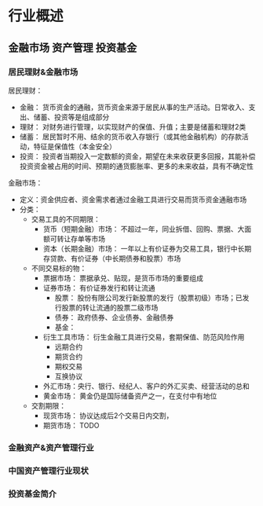 # 行业概述

## 金融市场 资产管理 投资基金

### 居民理财&金融市场

居民理财：
* 金融： 货币资金的通融，货币资金来源于居民从事的生产活动。日常收入、支出、储蓄、投资等是组成部分
* 理财： 对财务进行管理，以实现财产的保值、升值；主要是储蓄和理财2类
* 储蓄： 居民暂时不用、结余的货币收入存银行（或其他金融机构）的存款活动，特征是保值性（本金安全）
* 投资： 投资者当期投入一定数额的资金，期望在未来收获更多回报，其能补偿投资资金被占用的时间、预期的通货膨胀率、更多的未来收益，具有不确定性

金融市场：
* 定义：资金供应者、资金需求者通过金融工具进行交易而货币资金通融市场
* 分类：
  * 交易工具的不同期限： 
    * 货币（短期金融）市场： 不超过一年，同业拆借、回购、票据、大面额可转让存单等市场
    * 资本（长期金融）市场： 一年以上有价证券为交易工具，银行中长期存贷款、有价证券（中长期债券和股票）市场
  * 不同交易标的物：
    * 票据市场： 票据承兑、贴现，是货币市场的重要组成
    * 证券市场： 有价证券发行和转让流通
      * 股票： 股份有限公司发行新股票的发行（股票初级）市场；已发行股票的转让流通的股票二级市场
      * 债券： 政府债券、企业债券、金融债券
      * 基金：
    * 衍生工具市场： 衍生金融工具进行交易，套期保值、防范风险作用
      * 远期合约
      * 期货合约
      * 期权交易
      * 互换协议
    * 外汇市场：央行、银行、经纪人、客户的外汇买卖、经营活动的总和
    * 黄金市场： 黄金仍是国际储备资产之一，在支付中有地位
  * 交割期限：
    * 现货市场： 协议达成后2个交易日内交割，
    * 期货市场： TODO

### 金融资产&资产管理行业

### 中国资产管理行业现状

### 投资基金简介